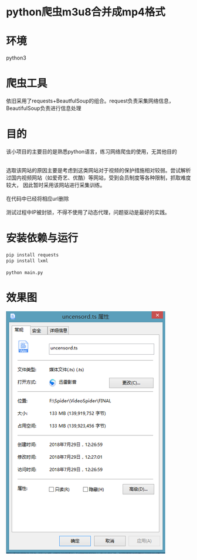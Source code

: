 # python爬虫m3u8合并成mp4格式

# 环境

python3

# 爬虫工具

依旧采用了requests+BeautfulSoup的组合。request负责采集网络信息，BeautifulSoup负责进行信息处理

# 目的 

该小项目的主要目的是熟悉python语言，练习网络爬虫的使用，无其他目的<br/>
<br/>

选取该网站的原因主要是考虑到这类网站对于视频的保护措施相对较弱。尝试解析过国内视频网站（如爱奇艺、优酷）等网站，受到会员制度等各种限制，抓取难度较大， 因此暂时采用该网站进行采集训练。
<br/>
<br/>
在代码中已经将相应url删除
<br/>
<br/>
测试过程中IP被封锁，不得不使用了动态代理，问题驱动是最好的实践。

# 安装依赖与运行

```code
pip install requests
pip install lxml

python main.py

```

# 效果图

![图片](./qq.png)
